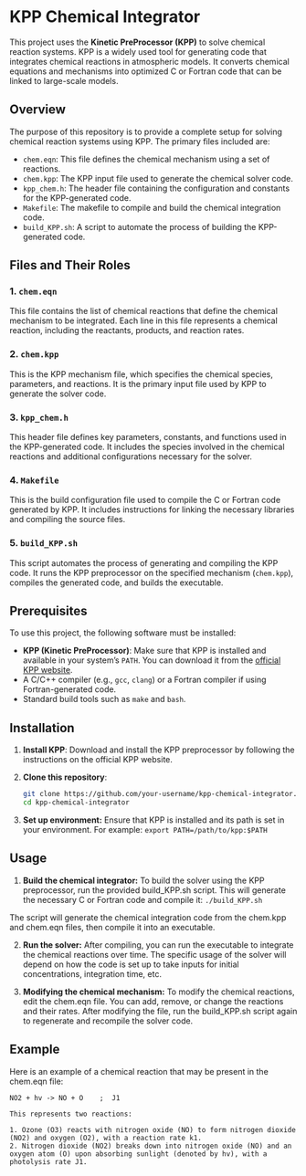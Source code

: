 # KPP Chemical Integrator

This project uses the **Kinetic PreProcessor (KPP)** to solve chemical reaction systems. KPP is a widely used tool for generating code that integrates chemical reactions in atmospheric models. It converts chemical equations and mechanisms into optimized C or Fortran code that can be linked to large-scale models.

## Overview

The purpose of this repository is to provide a complete setup for solving chemical reaction systems using KPP. The primary files included are:

- `chem.eqn`: This file defines the chemical mechanism using a set of reactions.
- `chem.kpp`: The KPP input file used to generate the chemical solver code.
- `kpp_chem.h`: The header file containing the configuration and constants for the KPP-generated code.
- `Makefile`: The makefile to compile and build the chemical integration code.
- `build_KPP.sh`: A script to automate the process of building the KPP-generated code.

## Files and Their Roles

### 1. `chem.eqn`
This file contains the list of chemical reactions that define the chemical mechanism to be integrated. Each line in this file represents a chemical reaction, including the reactants, products, and reaction rates.

### 2. `chem.kpp`
This is the KPP mechanism file, which specifies the chemical species, parameters, and reactions. It is the primary input file used by KPP to generate the solver code.

### 3. `kpp_chem.h`
This header file defines key parameters, constants, and functions used in the KPP-generated code. It includes the species involved in the chemical reactions and additional configurations necessary for the solver.

### 4. `Makefile`
This is the build configuration file used to compile the C or Fortran code generated by KPP. It includes instructions for linking the necessary libraries and compiling the source files.

### 5. `build_KPP.sh`
This script automates the process of generating and compiling the KPP code. It runs the KPP preprocessor on the specified mechanism (`chem.kpp`), compiles the generated code, and builds the executable.

## Prerequisites

To use this project, the following software must be installed:

- **KPP (Kinetic PreProcessor)**: Make sure that KPP is installed and available in your system’s `PATH`. You can download it from the [official KPP website](https://people.cs.vt.edu/~asandu/Software/Kpp/).
- A C/C++ compiler (e.g., `gcc`, `clang`) or a Fortran compiler if using Fortran-generated code.
- Standard build tools such as `make` and `bash`.

## Installation

1. **Install KPP**: 
   Download and install the KPP preprocessor by following the instructions on the official KPP website.
   
2. **Clone this repository**:
   ```bash
   git clone https://github.com/your-username/kpp-chemical-integrator.git
   cd kpp-chemical-integrator

3. **Set up environment:**
  Ensure that KPP is installed and its path is set in your environment. For example:
  ```export PATH=/path/to/kpp:$PATH```

## Usage

1. **Build the chemical integrator:**
  To build the solver using the KPP preprocessor, run the provided build_KPP.sh script. This will generate the necessary C or Fortran code and compile it:
  ```./build_KPP.sh```

  The script will generate the chemical integration code from the chem.kpp and chem.eqn files, then compile it into an executable.

2. **Run the solver:** After compiling, you can run the executable to integrate the chemical reactions over time. The specific usage of the solver will depend on how the code is set up to take inputs for initial concentrations, integration time, etc.

3. **Modifying the chemical mechanism:** To modify the chemical reactions, edit the chem.eqn file. You can add, remove, or change the reactions and their rates. After modifying the file, run the build_KPP.sh script again to regenerate and recompile the solver code.

## Example

Here is an example of a chemical reaction that may be present in the chem.eqn file:

  ```O3 + NO -> NO2 + O2  ;  k1
  NO2 + hv -> NO + O    ;  J1

This represents two reactions:

1. Ozone (O3) reacts with nitrogen oxide (NO) to form nitrogen dioxide (NO2) and oxygen (O2), with a reaction rate k1.
2. Nitrogen dioxide (NO2) breaks down into nitrogen oxide (NO) and an oxygen atom (O) upon absorbing sunlight (denoted by hv), with a photolysis rate J1.
